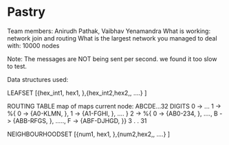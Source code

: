 # Pastry

Team members: Anirudh Pathak, Vaibhav Yenamandra
What is working: network join and routing
What is the largest network you managed to deal with: 10000 nodes

Note: The messages are NOT being sent per second. we found it too slow to test.

Data structures used:

  LEAFSET
  [{hex_int1, hex1, <pid1>},{hex_int2,hex2,<pid2>, ....} ]

  ROUTING TABLE
  map of maps
  current node: ABCDE...32 DIGITS
  0 -> ...
  1 -> %{ 0 -> {A0-KLMN, <pid2>}, 1 -> {A1-FGHI, <pid3>}, ....   }
  2 -> %{ 0 -> {AB0-234, <pid4>}, ...., B -> {ABB-RFGS, <PID5>}, ....., F -> {ABF-DJHGD, <PID45>}}
  3
  .
  .
  31

  NEIGHBOURHOODSET
  [{num1, hex1, <pid1>},{num2,hex2,<pid2>, ....} ]
